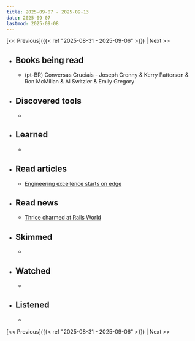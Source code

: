 ```yaml
---
title: 2025-09-07 - 2025-09-13
date: 2025-09-07
lastmod: 2025-09-08
---
```


[<< Previous]({{< ref "2025-08-31 - 2025-09-06" >}}) | Next >>

- ## Books being read
  - (pt-BR) Conversas Cruciais - Joseph Grenny & Kerry Patterson & Ron McMillan
    & Al Switzler & Emily Gregory

- ## Discovered tools
  -

- ## Learned
  -

- ## Read articles
  - [Engineering excellence starts on edge](https://world.hey.com/dhh/engineering-excellence-starts-on-edge-c36e4c59)

- ## Read news
  - [Thrice charmed at Rails World](https://world.hey.com/dhh/thrice-charmed-at-rails-world-c4ed0006)

- ## Skimmed
  -

- ## Watched
  -

- ## Listened
  -

[<< Previous]({{< ref "2025-08-31 - 2025-09-06" >}}) | Next >>
